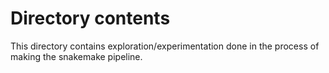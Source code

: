 # Directory contents

This directory contains exploration/experimentation done in the process of making the snakemake pipeline.